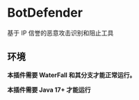 # BotDefender

基于 IP 信誉的恶意攻击识别和阻止工具

## 环境

**本插件需要 WaterFall 和其分支才能正常运行。**

**本插件需要 Java 17+ 才能运行**


